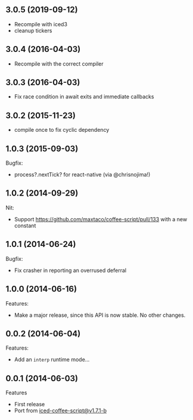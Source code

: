 ## 3.0.5 (2019-09-12)

 - Recompile with iced3
 - cleanup tickers

## 3.0.4 (2016-04-03)

- Recompile with the correct compiler

## 3.0.3 (2016-04-03)

- Fix race condition in await exits and immediate callbacks

## 3.0.2 (2015-11-23)

- compile once to fix cyclic dependency

## 1.0.3 (2015-09-03)

Bugfix:
  - process?.nextTick? for react-native (via @chrisnojima!)

## 1.0.2 (2014-09-29)

Nit:
  - Support https://github.com/maxtaco/coffee-script/pull/133 with a new constant

## 1.0.1 (2014-06-24)

Bugfix:

  - Fix crasher in reporting an overrused deferral

## 1.0.0 (2014-06-16)

Features:

  - Make a major release, since this API is now stable. No other changes.

## 0.0.2 (2014-06-04)

Features:

  - Add an `interp` runtime mode...

## 0.0.1 (2014-06-03)

Features
 
  - First release
  - Port from iced-coffee-script@v1.7.1-b
